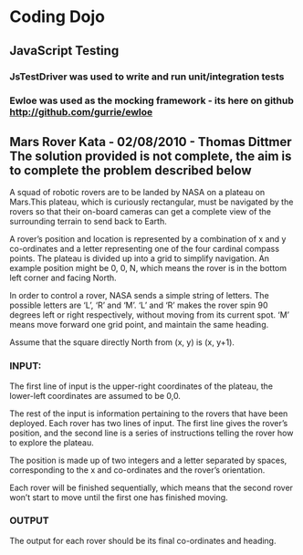 Coding Dojo 
===========

JavaScript Testing
------------------

### JsTestDriver was used to write and run unit/integration tests
### Ewloe was used as the mocking framework - its here on github http://github.com/gurrie/ewloe


Mars Rover Kata - 02/08/2010 - Thomas Dittmer
The solution provided is not complete, the aim is to complete the problem described below
-------------------------------------------------------------------------------------------------------------------


A squad of robotic rovers are to be landed by NASA on a plateau on Mars.This plateau, which is curiously rectangular, 
must be navigated by the rovers so that their on-board cameras can get a complete view of the surrounding terrain to send 
back to Earth.

A rover’s position and location is represented by a combination of x and y co-ordinates and a letter representing one 
of the four cardinal compass points. The plateau is divided up into a grid to simplify navigation. An example position 
might be 0, 0, N, which means the rover is in the bottom
left corner and facing North.

In order to control a rover, NASA sends a simple string of letters. The possible letters are ‘L’, ‘R’ and 
‘M’. ‘L’ and ‘R’ makes the rover spin 90 degrees left or right respectively, without moving from its current 
spot. ‘M’ means move forward one grid point, and maintain the same heading.

Assume that the square directly North from (x, y) is (x, y+1).

### INPUT:
The first line of input is the upper-right coordinates of the plateau, the lower-left coordinates are assumed to be 0,0.


The rest of the input is information pertaining to the rovers that have been deployed. Each rover has two lines of 
input. The first line gives the rover’s position, and the second line is a series of instructions telling the rover 
how to explore the plateau.

The position is made up of two integers and a letter separated by spaces, corresponding to the x and  co-ordinates and 
the rover’s orientation.

Each rover will be finished sequentially, which means that the second rover won’t start to move until the first one 
has finished moving.

### OUTPUT
The output for each rover should be its final co-ordinates and heading.

